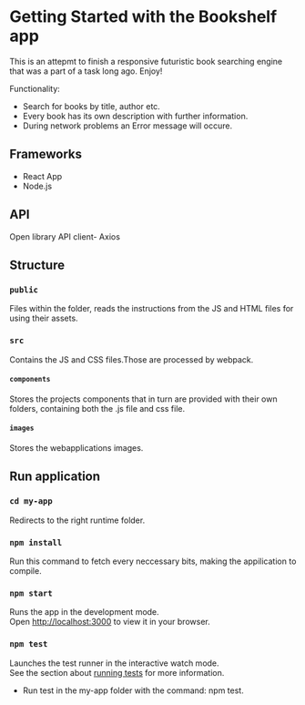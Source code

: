# Getting Started with the Bookshelf app

This is an attepmt to finish a responsive futuristic book searching engine that was a part of a task long ago. Enjoy!

Functionality:
* Search for books by title, author etc.
* Every book has its own description with further information.
* During network problems an Error message will occure. 

## Frameworks

* React App
* Node.js

## API

Open library
API client- Axios

## Structure

### `public`
Files within the folder, reads the instructions from the JS and HTML files for using their assets.
### `src `
 Contains the JS and CSS files.Those are processed by webpack.
#### `components `
 Stores the projects components that in turn are provided with their own folders, containing both the .js file and css file. 

 #### `images` 
 Stores the webapplications images.


## Run application

### `cd my-app`

Redirects to the right runtime folder.

### `npm install`

Run this command to fetch every neccessary bits, making the appilication to compile.

### `npm start`

Runs the app in the development mode.\
Open [http://localhost:3000](http://localhost:3000) to view it in your browser.

### `npm test`

Launches the test runner in the interactive watch mode.\
See the section about [running tests](https://facebook.github.io/create-react-app/docs/running-tests) for more information.

* Run test in the my-app folder with the command: npm test.

